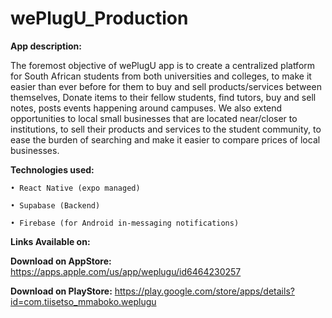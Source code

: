 # wePlugU_Production


**App description:**

The foremost objective of wePlugU app is to create a centralized platform for South African students from both universities and colleges, to make it easier than ever before for them to buy and sell products/services between themselves, Donate items to their fellow students, find tutors, buy and sell notes, posts events happening around campuses. We also extend opportunities to local small businesses that are located near/closer to institutions, to sell their products and services to the student community, to ease the burden of searching and make it easier to compare prices of local businesses.

**Technologies used:**

    • React Native (expo managed)
    
    • Supabase (Backend)
    
    • Firebase (for Android in-messaging notifications)


**Links Available on:**

  **Download on AppStore:**
  https://apps.apple.com/us/app/weplugu/id6464230257 

  **Download on PlayStore:**
   https://play.google.com/store/apps/details?id=com.tiisetso_mmaboko.weplugu


